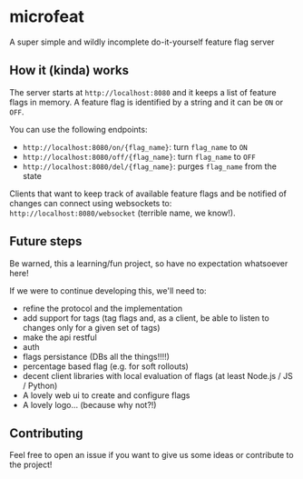 # microfeat
A super simple and wildly incomplete do-it-yourself feature flag server


## How it (kinda) works

The server starts at `http://localhost:8080` and it keeps a list of feature flags in memory. A feature flag is identified by a string and it can be `ON` or `OFF`.

You can use the following endpoints:

  - `http://localhost:8080/on/{flag_name}`: turn `flag_name` to `ON`
  - `http://localhost:8080/off/{flag_name}`: turn `flag_name` to `OFF`
  - `http://localhost:8080/del/{flag_name}`: purges `flag_name` from the state

Clients that want to keep track of available feature flags and be notified of changes can connect using websockets to: `http://localhost:8080/websocket` (terrible name, we know!).

## Future steps

Be warned, this a learning/fun project, so have no expectation whatsoever here!

If we were to continue developing this, we'll need to:

 - refine the protocol and the implementation
 - add support for tags (tag flags and, as a client, be able to listen to changes only for a given set of tags)
 - make the api restful
 - auth
 - flags persistance (DBs all the things!!!!)
 - percentage based flag (e.g. for soft rollouts)
 - decent client libraries with local evaluation of flags (at least Node.js / JS / Python)
 - A lovely web ui to create and configure flags
 - A lovely logo... (because why not?!)

## Contributing

Feel free to open an issue if you want to give us some ideas or contribute to the project!
